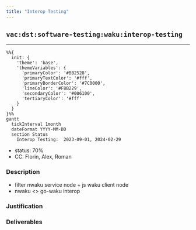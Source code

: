 ```yaml
---
title: "Interop Testing"
---
```

## `vac:dst:software-testing:waku:interop-testing`
---

```mermaid
%%{ 
  init: { 
    'theme': 'base', 
    'themeVariables': { 
      'primaryColor': '#BB2528', 
      'primaryTextColor': '#fff', 
      'primaryBorderColor': '#7C0000', 
      'lineColor': '#F8B229', 
      'secondaryColor': '#006100', 
      'tertiaryColor': '#fff' 
    } 
  } 
}%%
gantt
  tickInterval 1month
  dateFormat YYYY-MM-DD 
  section Status
    Interop Testing:  2023-09-01, 2024-02-29
```

- status: 70%
- CC: Florin, Alex, Roman

### Description

* filter nwaku service node + js waku client node
* nwaku <> go-waku interop

### Justification


### Deliverables



